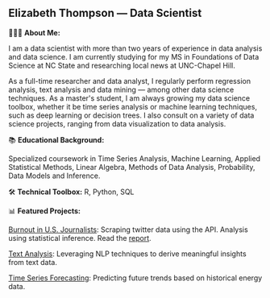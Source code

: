 ## Elizabeth Thompson — Data Scientist



👩🏼‍💻 **About Me:**

I am a data scientist with more than two years of experience in data analysis and data science. I am currently studying for my MS in Foundations of Data Science at NC State and researching local news at UNC-Chapel Hill.

As a full-time researcher and data analyst, I regularly perform regression analysis, text analysis and data mining — among other data science techniques. As a master's student, I am always growing my data science toolbox, whether it be time series analysis or machine learning techniques, such as deep learning or decision trees. I also consult on a variety of data science projects, ranging from data visualization to data analysis.

📚 **Educational Background:**

Specialized coursework in Time Series Analysis, Machine Learning, Applied Statistical Methods, Linear Algebra, Methods of Data Analysis, Probability, Data Models and Inference.


🛠 **Technical Toolbox:**
R, Python, SQL


📊 **Featured Projects:**

[Burnout in U.S. Journalists](https://github.com/ecthompsoncodes/journalism-burnout): Scraping twitter data using the API. Analysis using statistical inference. Read the [report](https://www.cislm.org/research/burnout-report/).


[Text Analysis](https://github.com/ecthompsoncodes/Text-Analysis): Leveraging NLP techniques to derive meaningful insights from text data.


[Time Series Forecasting](https://github.com/ecthompsoncodes/Energy-Forecasting): Predicting future trends based on historical energy data.


<!--
**ecthompsoncodes/ecthompsoncodes** is a ✨ _special_ ✨ repository because its `README.md` (this file) appears on your GitHub profile.

Here are some ideas to get you started:

- 🔭 I’m currently working on ...
- 🌱 I’m currently learning ...
- 👯 I’m looking to collaborate on ...
- 🤔 I’m looking for help with ...
- 💬 Ask me about ...
- 📫 How to reach me: ...
- 😄 Pronouns: ...
- ⚡ Fun fact: ...
-->
